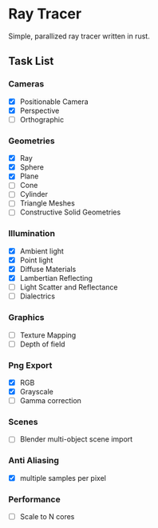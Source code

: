 # Ray Tracer
Simple, parallized ray tracer written in rust.

## Task List 
### Cameras
- [x] Positionable Camera
- [x] Perspective
- [ ] Orthographic 

### Geometries
- [x] Ray
- [x] Sphere
- [x] Plane
- [ ] Cone
- [ ] Cylinder
- [ ] Triangle Meshes
- [ ] Constructive Solid Geometries

### Illumination
- [x] Ambient light
- [x] Point light
- [x] Diffuse Materials
- [x] Lambertian Reflecting
- [ ] Light Scatter and Reflectance
- [ ] Dialectrics

### Graphics
- [ ] Texture Mapping
- [ ] Depth of field 

### Png Export
- [x] RGB
- [x] Grayscale
- [ ] Gamma correction

### Scenes
- [ ] Blender multi-object scene import

### Anti Aliasing
- [x] multiple samples per pixel

### Performance
- [ ] Scale to N cores



